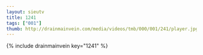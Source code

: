 ```yaml
--- 
layout: sieutv
title: 1241
tags: ["001"]
thumb: http://drainmainvein.com/media/videos/tmb/000/001/241/player.jpg
---
```

{% include drainmainvein key="1241" %} 
